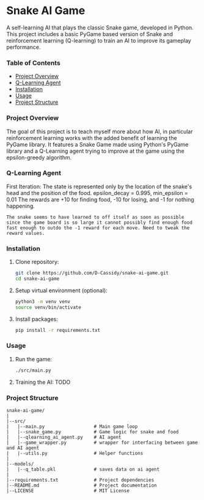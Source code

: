 # Snake AI Game

A self-learning AI that plays the classic Snake game, developed in Python. This project includes a basic PyGame based version of Snake and reinforcement learning (Q-learning) to train an AI to improve its gameplay performance.

### Table of Contents
- [Project Overview](#project-overview)
- [Q-Learning Agent](#q-learning-agent)
- [Installation](#installation)
- [Usage](#usage)
- [Project Structure](#project-structure)

### Project Overview
The goal of this project is to teach myself more about how AI, in particular reinforcement learning works with the added benefit of learning the PyGame library. It features a Snake Game made using Python's PyGame library and a Q-Learning agent trying to improve at the game using the epsilon-greedy algorithm.

### Q-Learning Agent
First Iteration:
    The state is represented only by the location of the snake's head and the position of the food.
    epsilon_decay = 0.995, min_epsilon = 0.01
    The rewards are +10 for finding food, -10 for losing, and -1 for nothing happening.
    
    The snake seems to have learned to off itself as soon as possible since the game board is so large it cannot possibly find enough food fast enough to outdo the -1 reward for each move. Need to tweak the reward values.

### Installation
1. Clone repository:
    ```bash
    git clone https://github.com/D-Cassidy/snake-ai-game.git
    cd snake-ai-game
    ```

2. Setup virtual environment (optional):
    ```bash
    python3 -m venv venv
    source venv/bin/activate
    ```

3. Install packages:
    ```bash
    pip install -r requirements.txt
    ```

### Usage
1. Run the game:
    ```bash
    ./src/main.py
    ```

2. Training the AI:
    TODO

### Project Structure
```plaintext
snake-ai-game/
|
|--src/
|   |--main.py                  # Main game loop
|   |--snake_game.py            # Game logic for snake and food
|   |--qlearning_ai_agent.py    # AI agent
|   |--game_wrapper.py          # wrapper for interfacing between game and AI agent
|   |--utils.py                 # Helper functions
|
|--models/
|   |--q_table.pkl              # saves data on ai agent
|
|--requirements.txt             # Project dependencies
|--README.md                    # Project documentation
|--LICENSE                      # MIT License
```
